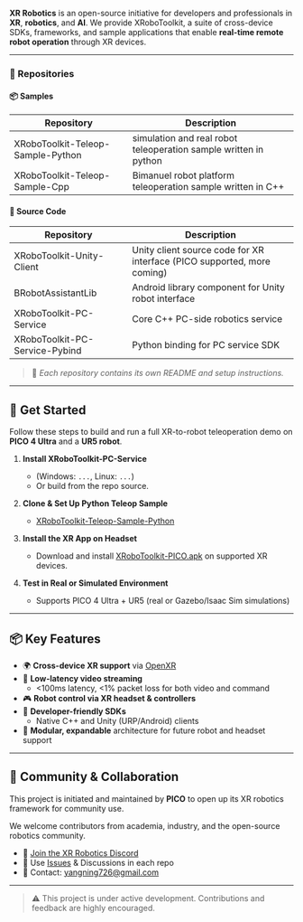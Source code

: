 **XR Robotics** is an open-source initiative for developers and professionals in **XR**, **robotics**, and **AI**. We provide XRoboToolkit, a suite of cross-device SDKs, frameworks, and sample applications that enable **real-time remote robot operation** through XR devices.

---

### 🧰 Repositories

#### 📦 Samples

| Repository                             | Description                                      |
|----------------------------------------|--------------------------------------------------|
| XRoboToolkit-Teleop-Sample-Python   | simulation and real robot teleoperation sample written in python |
| XRoboToolkit-Teleop-Sample-Cpp       | Bimanuel robot platform teleoperation sample written in C++             |

#### 🧩 Source Code

|Repository                              | Description                                                                 |
|----------------------------------------|-----------------------------------------------------------------------------|
| XRoboToolkit-Unity-Client              | Unity client source code for XR interface (PICO supported, more coming)  |
| BRobotAssistantLib                     | Android library component for Unity robot interface                      |
| XRoboToolkit-PC-Service                | Core C++ PC-side robotics service                                        |
| XRoboToolkit-PC-Service-Pybind         | Python binding for PC service SDK                                        |

> 📄 *Each repository contains its own README and setup instructions.*


---

## 🚀 Get Started

Follow these steps to build and run a full XR-to-robot teleoperation demo on **PICO 4 Ultra** and a **UR5 robot**.

1. **Install XRoboToolkit-PC-Service**  
   - (Windows: `...`, Linux: `...`)  
   - Or build from the repo source.

2. **Clone & Set Up Python Teleop Sample**  
   - [XRoboToolkit-Teleop-Sample-Python](https://github.com/XR-Robotics/XRoboToolkit-Teleop-Sample-Python)

3. **Install the XR App on Headset**  
   - Download and install [XRoboToolkit-PICO.apk](https://github.com/XR-Robotics/XRoboToolkit-Unity-Client/releases/download/v1.0.0/XRoboToolkit-PICO.apk) on supported XR devices.

4. **Test in Real or Simulated Environment**  
   - Supports PICO 4 Ultra + UR5 (real or Gazebo/Isaac Sim simulations)

---

## 📦 Key Features

- 🌍 **Cross-device XR support** via [OpenXR](https://www.khronos.org/openxr/)
- 📡 **Low-latency video streaming**  
   - <100ms latency, <1% packet loss for both video and command
- 🎮 **Robot control via XR headset & controllers**
- 🧪 **Developer-friendly SDKs**  
   - Native C++ and Unity (URP/Android) clients
- 🧱 **Modular, expandable** architecture for future robot and headset support

---

## 🤝 Community & Collaboration

This project is initiated and maintained by **PICO** to open up its XR robotics framework for community use.

We welcome contributors from academia, industry, and the open-source robotics community.

- 💬 [Join the XR Robotics Discord](https://discord.gg/your-discord-link)
- 🐞 Use [Issues](https://github.com/XR-Robotics/XRoboToolkit/issues) & Discussions in each repo
- 📩 Contact: [yangning726@gmail.com](mailto:yangning726@gmail.com)

---

> ⚠️ This project is under active development. Contributions and feedback are highly encouraged.
